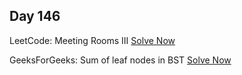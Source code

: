 ## Day 146

LeetCode: Meeting Rooms III 
[Solve Now](https://leetcode.com/problems/meeting-rooms-iii/description/)

GeeksForGeeks: Sum of leaf nodes in BST 
[Solve Now](https://www.geeksforgeeks.org/problems/sum-of-leaf-nodes-in-bst/1)